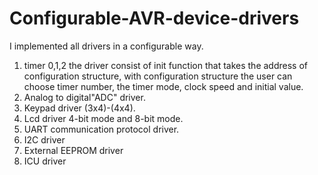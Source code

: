 # Configurable-AVR-device-drivers
I implemented all drivers in a configurable way.

1) timer 0,1,2
the driver consist of init function that takes the address of configuration structure, with configuration structure the user can choose timer number, the timer mode, clock speed and initial value.
2) Analog to digital"ADC" driver.
3) Keypad driver (3x4)-(4x4).
4) Lcd driver 4-bit mode and 8-bit mode.
5) UART communication protocol driver.
6) I2C driver
7) External EEPROM driver
8) ICU driver
